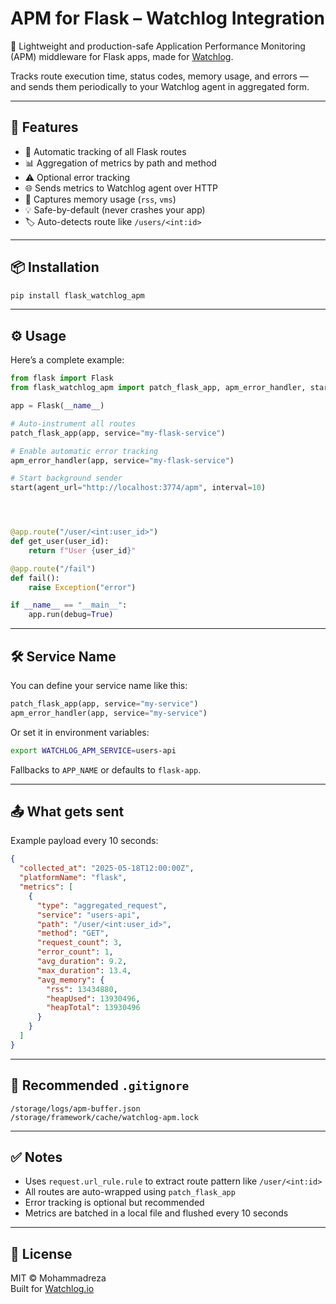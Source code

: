 # APM for Flask – Watchlog Integration

🎯 Lightweight and production-safe Application Performance Monitoring (APM) middleware for Flask apps, made for [Watchlog](https://watchlog.io).

Tracks route execution time, status codes, memory usage, and errors — and sends them periodically to your Watchlog agent in aggregated form.

---

## 🚀 Features

- 🔧 Automatic tracking of all Flask routes
- 📊 Aggregation of metrics by path and method
- ⚠️ Optional error tracking
- 🌐 Sends metrics to Watchlog agent over HTTP
- 🧠 Captures memory usage (`rss`, `vms`)
- 💡 Safe-by-default (never crashes your app)
- 🏷️ Auto-detects route like `/users/<int:id>`

---

## 📦 Installation

```bash
pip install flask_watchlog_apm
```

---

## ⚙️ Usage

Here’s a complete example:

```python
from flask import Flask
from flask_watchlog_apm import patch_flask_app, apm_error_handler, start

app = Flask(__name__)

# Auto-instrument all routes
patch_flask_app(app, service="my-flask-service")

# Enable automatic error tracking
apm_error_handler(app, service="my-flask-service")

# Start background sender
start(agent_url="http://localhost:3774/apm", interval=10)




@app.route("/user/<int:user_id>")
def get_user(user_id):
    return f"User {user_id}"

@app.route("/fail")
def fail():
    raise Exception("error")

if __name__ == "__main__":
    app.run(debug=True)
```

---

## 🛠️ Service Name

You can define your service name like this:

```python
patch_flask_app(app, service="my-service")
apm_error_handler(app, service="my-service")
```

Or set it in environment variables:

```bash
export WATCHLOG_APM_SERVICE=users-api
```

Fallbacks to `APP_NAME` or defaults to `flask-app`.

---

## 📤 What gets sent

Example payload every 10 seconds:

```json
{
  "collected_at": "2025-05-18T12:00:00Z",
  "platformName": "flask",
  "metrics": [
    {
      "type": "aggregated_request",
      "service": "users-api",
      "path": "/user/<int:user_id>",
      "method": "GET",
      "request_count": 3,
      "error_count": 1,
      "avg_duration": 9.2,
      "max_duration": 13.4,
      "avg_memory": {
        "rss": 13434880,
        "heapUsed": 13930496,
        "heapTotal": 13930496
      }
    }
  ]
}
```

---

## 📁 Recommended `.gitignore`

```gitignore
/storage/logs/apm-buffer.json
/storage/framework/cache/watchlog-apm.lock
```

---

## ✅ Notes

- Uses `request.url_rule.rule` to extract route pattern like `/user/<int:id>`
- All routes are auto-wrapped using `patch_flask_app`
- Error tracking is optional but recommended
- Metrics are batched in a local file and flushed every 10 seconds

---

## 📝 License

MIT © Mohammadreza  
Built for [Watchlog.io](https://watchlog.io)
